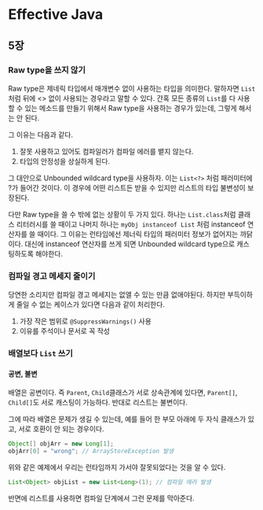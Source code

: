 # Effective Java

## 5장

### Raw type을 쓰지 않기

Raw type은 제네릭 타입에서 매개변수 없이 사용하는 타입을 의미한다. 말하자면 `List` 처럼 뒤에 <> 없이 사용되는 경우라고 말할 수 있다. 간혹 모든 종류의 `List`를 다 사용할 수 있는 메소드를 만들기 위해서 Raw type을 사용하는 경우가 있는데, 그렇게 해서는 안 된다.

그 이유는 다음과 같다.

1. 잘못 사용하고 있어도 컴파일러가 컴파일 에러를 뱉지 않는다.
2. 타입의 안정성을 상실하게 된다.

그 대안으로 Unbounded wildcard type을 사용하자. 이는 `List<?>` 처럼 패러미터에 ?가 들어간 것이다. 이 경우에 어떤 리스트든 받을 수 있지만 리스트의 타입 불변성이 보장된다. 

다만 Raw type을 쓸 수 밖에 없는 상황이 두 가지 있다. 하나는 `List.class`처럼 클래스 리터러시를 쓸 때이고 나머지 하나는 `myObj instanceof List` 처럼 instanceof 연산자를 쓸 때이다. 그 이유는 런타임에선 제너릭 타입의 패러미터 정보가 없어지는 까닭이다. 대신에 instanceof 연산자를 쓰게 되면 Unbounded wildcard type으로 캐스팅하도록 해야한다.

### 컴파일 경고 메세지 줄이기

당연한 소리지만 컴파일 경고 메세지는 없앨 수 있는 만큼 없애야된다. 하지만 부득이하게 줄일 수 없는 케이스가 있다면 다음과 같이 처리한다.

1. 가장 작은 범위로 `@SuppressWarnings()` 사용
2. 이유를 주석이나 문서로 꼭 작성

### 배열보다 `List` 쓰기

#### 공변, 불변

배열은 공변이다. 즉 `Parent`, `Child`클래스가 서로 상속관계에 있다면, `Parent[]`, `Child[]`도 서로 캐스팅이 가능하다. 반대로 리스트는 불변이다.

그에 따라 배열은 문제가 생길 수 있는데, 예를 들어 한 부모 아래에 두 자식 클래스가 있고, 서로 호환이 안 되는 경우이다.

``` java
Object[] objArr = new Long[1];
objArr[0] = "wrong"; // ArrayStoreException 발생
```

위와 같은 예제에서 우리는 런타임까지 가서야 잘못되었다는 것을 알 수 있다.

``` java
List<Object> objList = new List<Long>(1); // 컴파일 에러 발생
```

반면에 리스트를 사용하면 컴파일 단계에서 그런 문제를 막아준다.

